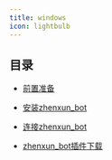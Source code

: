 ```yaml
---
title: windows
icon: lightbulb
---
```


## 目录

- [前置准备](module.md)

- [安装zhenxun_bot](zhenxun.md)

- [连接zhenxun_bot](lianjie.md)

- [zhenxun_bot插件下载](plugins/)